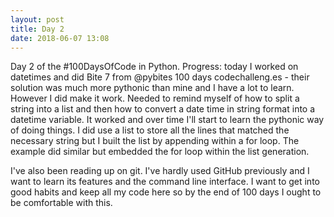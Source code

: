 ```yaml
---
layout: post
title: Day 2
date: 2018-06-07 13:08
---
```

Day 2 of the #100DaysOfCode in Python. Progress: today I worked on datetimes and did Bite 7 from @pybites 100 days codechalleng.es - their solution was much more pythonic than mine and I have a lot to learn. However I did make it work. Needed to remind myself of how to split a string into a list and then how to convert a date time in string format into a datetime variable. It worked and over time I'll start to learn the pythonic way of doing things.  I did use a list to store all the lines that matched the necessary string but I built the list by appending within a for loop. The example did similar but embedded the for loop within the list generation.
<!--more-->

I've also been reading up on git.  I've hardly used GitHub previously and I want to learn its features and the command line interface. I want to get into good habits and keep all my code here so by the end of 100 days I ought to be comfortable with this.
